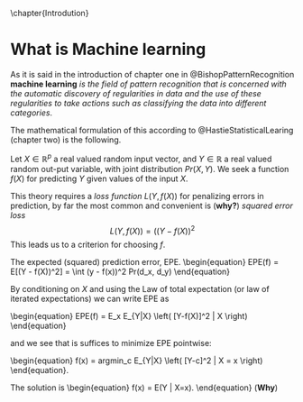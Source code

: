 \chapter{Introdution}

# What is Machine learning   

As it is said in the introduction of chapter one in  @BishopPatternRecognition
**machine learning** *is the field of pattern 
recognition that is concerned with the automatic
 discovery of regularities in data and the use of
these regularities to take actions such as 
classifying the data into different categories*.
 
The mathematical formulation of this according to @HastieStatisticalLearing (chapter two) is the following. 

Let $X \in \mathbb{R}^p$  a real valued random input vector, and  $Y \in \mathbb{R}$  a real valued random out-put variable, with joint distribution $Pr(X,Y)$. We seek a function $f(X)$ for predicting $Y$ given values of the input $X$.

This theory requires a *loss function* $L(Y,f(X))$
for penalizing errors in prediction,
by far the most common and convenient is (**why?**) *squared error loss*
$$L(Y,f(X)) = ((Y - f(X))^2$$
This leads us to a criterion for choosing $f$.

The expected (squared) prediction error, EPE.
\begin{equation}
    EPE(f) =
    E[(Y - f(X))^2]
    =
    \int (y - f(x))^2 Pr(d_x, d_y)
\end{equation}

By conditioning on $X$ and using the Law of total expectation (or law of iterated expectations) we can write EPE as

\begin{equation}
EPE(f) =
E_x E_{Y|X}
\left(
    [Y-f(X)]^2 | X
\right)
\end{equation}

and we see that is suffices to minimize EPE pointwise:

\begin{equation}
    f(x) =
    argmin_c E_{Y|X}
    \left(
    [Y-c]^2 | X = x
\right)
\end{equation}.

The solution is
\begin{equation}
    f(x)
    =
    E(Y | X=x).
\end{equation}
(**Why**)

